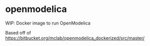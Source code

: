 # openmodelica
WIP: Docker image to run OpenModelica

Based off of
https://bitbucket.org/mclab/openmodelica_dockerized/src/master/
